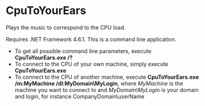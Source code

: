 # CpuToYourEars
Plays the music to correspond to the CPU load.

Requires .NET Framework 4.6.1.  This is a command line application.

* To get all possible command line parameters, execute **CpuToYourEars.exe /?**
* To connect to the CPU of your own machine, simply execute **CpuToYourEars.exe**
* To connect to the CPU of another machine, execute **CpuToYourEars.exe /m:MyMachine /dl:MyDomain\MyLogin**, where _MyMachine_ is the machine you want to connect to and _MyDomain\MyLogin_ is your domain and login, for instance CompanyDomain\userName
